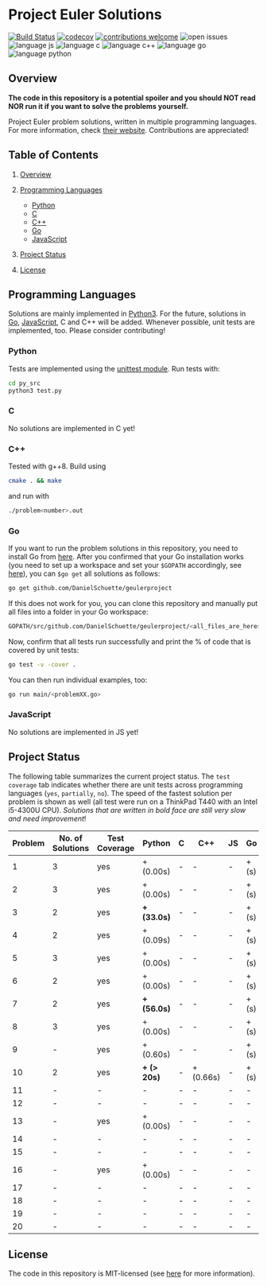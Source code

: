 # Project Euler Solutions

[![Build Status](https://travis-ci.org/PhilippSchuette/projecteuler.svg?branch=master)](https://travis-ci.org/PhilippSchuette/projecteuler) [![codecov](https://codecov.io/gh/PhilippSchuette/projecteuler/branch/master/graph/badge.svg)](https://codecov.io/gh/PhilippSchuette/projecteuler) [![contributions welcome](https://img.shields.io/badge/contributions-welcome-brightgreen.svg?style=flat)](https://github.com/dwyl/esta/issues) ![open issues](https://img.shields.io/github/issues/PhilippSchuette/projecteuler.svg?style=flat) ![language js](https://img.shields.io/badge/Language-JS-blue.svg) ![language c](https://img.shields.io/badge/Language-C-blue.svg) ![language c++](https://img.shields.io/badge/Language-C++-blue.svg) ![language go](https://img.shields.io/badge/Language-Go-blue.svg) ![language python](https://img.shields.io/badge/Language-Python-blue.svg)

## <a name="overview"></a> Overview

**The code in this repository is a potential spoiler and you should NOT read NOR run it if you want to solve the problems yourself.**

Project Euler problem solutions, written in multiple programming languages. For more information, check [their website](https://projecteuler.net/). Contributions are appreciated!

## <a name="toc"></a> Table of Contents

1. [Overview](#overview)

2. [Programming Languages](#langs)

    - [Python](#python)
    - [C](#c)
    - [C++](#cpp)
    - [Go](#go)
    - [JavaScript](#js)

3. [Project Status](#project-status)

4. [License](#license)

## <a name="langs"></a> Programming Languages

Solutions are mainly implemented in [Python3](https://www.python.org/). For the future, solutions in [Go](https://golang.org/), [JavaScript](https://www.javascript.com/), C and C++ will be added. Whenever possible, unit tests are implemented, too. Please consider contributing!

### <a name="python"></a> Python

Tests are implemented using the [unittest module](https://docs.python.org/3/library/unittest.html). Run tests with:

```bash
cd py_src
python3 test.py
```

### <a name="c"></a> C

No solutions are implemented in C yet!

### <a name="cpp"></a> C++

Tested with g++8. Build using

```bash
cmake . && make
```

and run with

```bash
./problem<number>.out
```

### <a name="go"></a> Go

If you want to run the problem solutions in this repository, you need to install Go from [here](https://golang.org/). After you confirmed that your Go installation works (you need to set up a workspace and set your `$GOPATH` accordingly, see [here](https://golang.org/doc/code.html)), you can `$go get` all solutions as follows:

```bash
go get github.com/DanielSchuette/geulerproject
```

If this does not work for you, you can clone this repository and manually put all files into a folder in your Go workspace:

```bash
GOPATH/src/github.com/DanielSchuette/geulerproject/<all_files_are_here>
```

Now, confirm that all tests run successfully and print the % of code that is covered by unit tests:

```bash
go test -v -cover .
```

You can then run individual examples, too:

```bash
go run main/<problemXX.go>
```

### <a name="js"></a> JavaScript

No solutions are implemented in JS yet!

## <a name="project-status"></a> Project Status

The following table summarizes the current project status. The `test coverage` tab indicates whether there are unit tests across programming languages (`yes`, `partially`, `no`). The speed of the fastest solution per problem is shown as well (all test were run on a ThinkPad T440 with an Intel i5-4300U CPU). *Solutions that are written in bold face are still very slow and need improvement*!

| Problem | No. of Solutions | Test Coverage |      Python | C |       C++ | JS |    Go |
| ------- | ---------------- | ------------- | ----------- |---| --------- | -- | ----- |
|       1 |                3 |           yes |  + (0.00s)  | - |      -    |  - | + (s) |
|       2 |                3 |           yes |  + (0.00s)  | - |      -    |  - | + (s) |
|       3 |                2 |           yes |**+ (33.0s)**| - |      -    |  - | + (s) |
|       4 |                2 |           yes |  + (0.09s)  | - |      -    |  - | + (s) |
|       5 |                3 |           yes |  + (0.00s)  | - |      -    |  - | + (s) |
|       6 |                2 |           yes |  + (0.00s)  | - |      -    |  - | + (s) |
|       7 |                2 |           yes |**+ (56.0s)**| - |      -    |  - | + (s) |
|       8 |                3 |           yes |  + (0.00s)  | - |      -    |  - | + (s) |
|       9 |                - |           yes |  + (0.60s)  | - |      -    |  - | + (s) |
|      10 |                2 |           yes |**+ (> 20s)**| - | + (0.66s) |  - | + (s) |
|      11 |                - |             - |     -       | - |      -    |  - |    -  |
|      12 |                - |             - |     -       | - |      -    |  - |    -  |
|      13 |                - |           yes |  + (0.00s)  | - |      -    |  - |    -  |
|      14 |                - |             - |     -       | - |      -    |  - |    -  |
|      15 |                - |             - |     -       | - |      -    |  - |    -  |
|      16 |                - |           yes |  + (0.00s)  | - |      -    |  - |    -  |
|      17 |                - |             - |     -       | - |      -    |  - |    -  |
|      18 |                - |             - |     -       | - |      -    |  - |    -  |
|      19 |                - |             - |     -       | - |      -    |  - |    -  |
|      20 |                - |             - |     -       | - |      -    |  - |    -  |


## <a name="license"></a> License

The code in this repository is MIT-licensed (see [here](./LICENSE.md) for more information).
